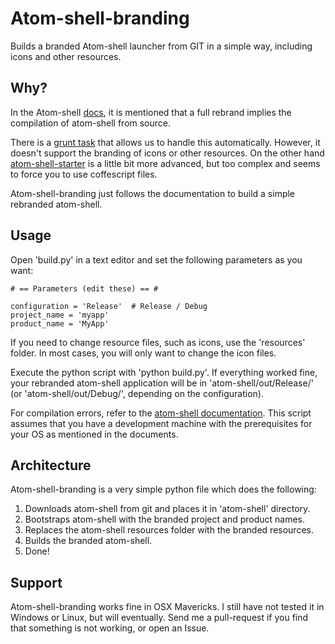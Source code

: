 # Atom-shell-branding #

Builds a branded Atom-shell launcher from GIT in a simple way, including icons and other resources.


## Why? ##

In the Atom-shell [docs](https://github.com/atom/atom-shell/blob/master/docs/tutorial/application-distribution.md), it is mentioned that a full rebrand implies the compilation of atom-shell from source.

There is a [grunt task](https://github.com/paulcbetts/grunt-build-atom-shell) that allows us to handle this automatically. However, it doesn't support the branding of icons or other resources. On the other hand [atom-shell-starter](https://github.com/atom/atom-shell-starter) is a little bit more advanced, but too complex and seems to force you to use coffescript files.

Atom-shell-branding just follows the documentation to build a simple rebranded atom-shell.


## Usage ##

Open 'build.py' in a text editor and set the following parameters as you want:

    # == Parameters (edit these) == #

    configuration = 'Release'  # Release / Debug
    project_name = 'myapp'
    product_name = 'MyApp'

If you need to change resource files, such as icons, use the 'resources' folder. In most cases, you will only want to change the icon files.

Execute the python script with 'python build.py'. If everything worked fine, your rebranded atom-shell application will be in 'atom-shell/out/Release/' (or 'atom-shell/out/Debug/', depending on the configuration).

For compilation errors, refer to the [atom-shell documentation](https://github.com/atom/atom-shell/tree/master/docs). This script assumes that you have a development machine with the prerequisites for your OS as mentioned in the documents.


## Architecture ##

Atom-shell-branding is a very simple python file which does the following:

1. Downloads atom-shell from git and places it in 'atom-shell' directory.
2. Bootstraps atom-shell with the branded project and product names.
3. Replaces the atom-shell resources folder with the branded resources.
4. Builds the branded atom-shell.
5. Done!


## Support ##

Atom-shell-branding works fine in OSX Mavericks. I still have not tested it in Windows or Linux, but will eventually. Send me a pull-request if you find that something is not working, or open an Issue.
